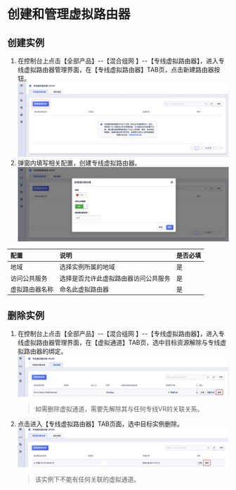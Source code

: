 # 创建和管理虚拟路由器
## 创建实例
1. 在控制台上点击【全部产品】--【混合组网 】--【专线虚拟路由器】，进入专线虚拟路由器管理界面，在【专线虚拟路由器】TAB页，点击新建路由器按钮。
![](/images/VR1.png)
2. 弹窗内填写相关配置，创建专线虚拟路由器。
![](/images/VR2.png)

| 配置       | 说明                                                         | 是否必填 |
| :--------- | :----------------------------------------------------------- | :------- |
| 地域       | 选择实例所属的地域                                           | 是       |
| 访问公共服务   | 选择是否允许此虚拟路由器访问公共服务 | 是       |
| 虚拟路由器名称    | 命名此虚拟路由器                                            | 是       |


## 删除实例
1. 在控制台上点击【全部产品】--【混合组网 】--【专线虚拟路由器】，进入专线虚拟路由器管理界面，在【虚拟通道】TAB页，选中目标资源解除与专线虚拟路由器的绑定。
![](/images/VR5.png)
   > 如需删除虚拟通道，需要先解除其与任何专线VR的关联关系。
2. 点击进入【专线虚拟路由器】TAB页面，选中目标实例删除。
![](/images/VR6.png)
   > 该实例下不能有任何关联的虚拟通道。
